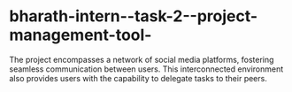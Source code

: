 # bharath-intern--task-2--project-management-tool-
 The project encompasses a network of social media platforms, fostering seamless communication between users. This interconnected environment also provides users with the capability to delegate tasks to their peers.
